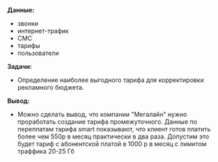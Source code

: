 **Данные:**

 - звонки
 - интернет-трафик
 - СМС
 - тарифы
 - пользователи

**Задачи:**
 - Определение наиболее выгодного тарифа для корректировки рекламного бюджета.


**Вывод:**


 - Можно сделать вывод, что компании "Мегалайн" нужно проработать создание тарифа промежуточного. Данные по переплатам тарифа smart показывают, что клиент готов платить более чем 550р в месяц практически в два раза. Допустим это будет тариф с абонентской платой в 1000 р в месяц с лимитом траффика 20-25 Гб
